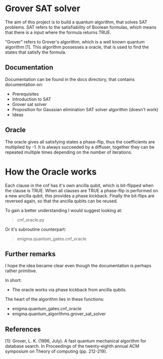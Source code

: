 # Grover SAT solver
The aim of this project is to build a quantum algorithm, that solves SAT problems. SAT refers to the satisfiability of Boolean formulas, which means that there is a input where the formula returns TRUE.

"Grover" refers to Grover's algorithm, which is a well known quantum algorithm [1]. This algorithm possesses a oracle, that is used to find the states that satisfy the formula.

## Documentation

Documentation can be found in the docs directory, that contains documentation on:

* Prerequisites
* Introduction to SAT
* Grover sat solver
* Proposition for Gaussian elimination SAT solver algorithm (doesn't work)
* Ideas

## Oracle

The oracle gives all satisfying states a phase-flip, thus the coefficients are multiplied by -1. It is always succeeded by a diffuser, together they can be repeated multiple times depending on the number of iterations.

# How the Oracle works

Each clause in the cnf has it's own ancilla qubit, which is bit-flipped when the clause is TRUE. When all clauses are TRUE a phase-flip is performed on a new ancilla qubit, this provides a phase kickback. Finally the bit-flips are reversed again, so that the ancilla qubits can be reused.

To gain a better understanding I would suggest looking at:

> cnf_oracle.py

Or it's subroutine counterpart:

> enigma.quantum_gates.cnf_oracle

## Further remarks

I hope the idea became clear even though the documentation is perhaps rather primitive.

In short:

* The oracle works via phase kickback from ancilla qubits.

The heart of the algorithm lies in these functions:

* enigma.quantum_gates.cnf_oracle
* enigma.quantum_algorithms.grover_sat_solver

## References

[1]: Grover, L. K. (1996, July). A fast quantum mechanical algorithm for database search. In Proceedings of the twenty-eighth annual ACM symposium on Theory of computing (pp. 212-219).
